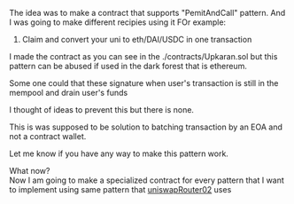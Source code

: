 The idea was to make a contract that supports "PemitAndCall" pattern. And I was going to make different recipies using it
FOr example:

1. Claim and convert your uni to eth/DAI/USDC in one transaction

I made the contract as you can see in the ./contracts/Upkaran.sol but this pattern can be abused if used in the dark forest that is ethereum.

Some one could that these signature when user's transaction is still in the mempool and drain user's funds

I thought of ideas to prevent this but there is none.

This is was supposed to be solution to batching transaction by an EOA and not a contract wallet.

Let me know if you have any way to make this pattern work.

What now?<br>
Now I am going to make a specialized contract for every pattern that I want to implement using same pattern that [uniswapRouter02](https://github.com/Uniswap/uniswap-v2-periphery/blob/master/contracts/UniswapV2Router01.sol#L137) uses
